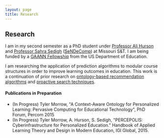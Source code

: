 ```yaml
---
layout: page
title: Research
---
```


## Research

I am in my second semester as a PhD student under [Professor Ali Hurson][1] and [Professor Sahra Sedigh][2] ([SeNDeComp][3]) at Missouri S&amp;T.  I am being funded by a [GAANN Fellowship][4] from the US Department of Education.

I am researching the application of prediction algorithms to modular course structures in order to improve learning outcomes in education.  This work is a continuation of prior research on [ontology-based recommendation algorithms][5] and [proactive search techniques][6].

#### Publications in Preparation
  - (In Progress) Tyler Morrow, "A Context-Aware Ontology for Personalized Learning: Pervasive Computing for Educational Technology", PhD Forum, Percom 2015
  - (In Progress) Tyler Morrow, A. Hurson, S. Sedigh, "PERCEPOLIS: Cyberinfrastructure for Personalized Education." Handbook of Applied Learning Theory and Design in Modern Education, IGI Global, 2015.


[1]: https://sites.google.com/a/mst.edu/hurson/
[2]: http://web.mst.edu/~sedighs/
[3]: http://web.mst.edu/~sendecomp/
[4]: http://web.mst.edu/~ia-gaann/
[5]: http://link.springer.com/chapter/10.1007/978-3-642-32597-7_10#page-1
[6]: https://ipsj.ixsq.nii.ac.jp/ej/?action=pages_view_main&active_action=repository_view_main_item_detail&item_id=101725&item_no=1&page_id=13&block_id=8
